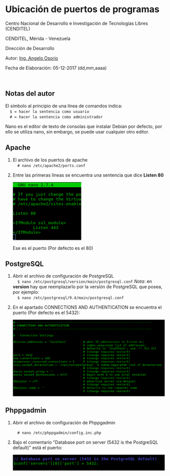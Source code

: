 <h1> Ubicación de puertos de programas </h1>
<p> Centro Nacional de Desarrollo e Investigación de Tecnologías Libres (CENDITEL)</p>
<p> CENDITEL, Mérida - Venezuela </p>
<p> Dirección de Desarrollo </p>
<p> Autor: <a href="https://twitter.com/Engel_PAIN">Ing. Angelo Osorio</a> </p>
<p> Fecha de Elaboración: 05-12-2017 (dd,mm,aaaa)</p><br>

<h2>Notas del autor</h2>
<p>El símbolo al principio de una línea de comandos indica: <br>
  <code>  $ = hacer la sentencia como usuario </code> <br>
  <code>  # = hacer la sentencia como administrador</code>
</p>
<p>Nano es el editor de texto de consolas que instalar Debian por defecto, por ello se utiliza nano,
sin embargo, se puede usar cualquier otro editor.</p>

<h2>Apache</h2>
<ol>
  <li>El archivo de los puertos de apache <br>
    <code>  # nano /etc/apache2/ports.conf</code>
  </li>
  <li>
    <p>Entre las primeras líneas se encuentra una sentencia que dice <b>Listen 80</b></p>
    <p><img src="../img/puertos1.png" alt="puerto Apache"></p>
    <p>Ese es el puerto (Por defecto es el 80)</p>
  </li>
</ol>


<h2>PostgreSQL</h2>
<ol>
  <li>Abrir el archivo de configuración de PostgreSQL <br>
    <code>  $ nano /etc/postgresql/version/main/postgresql.conf</code>
    <i>Nota</i>: en <b>version</b> hay que reemplazarlo por la versión de PostgreSQL que posea, por ejemplo: <br>
    <code>  $ nano /etc/postgresql/9.4/main/postgresql.conf</code>
  </li>
  <li>
    <p>En el apartado CONNECTIONS AND AUTHENTICATION se encuentra el puerto (Por defecto es el 5432):</p>
    <p><img src="../img/puertos2.png" alt="puerto PostgresSQL"></p>
  </li>
</ol>


<h2>Phppgadmin</h2>
<ol>
  <li>
    <p>Abrir el archivo de configuración de Phppgadmin</p>
    <p><code>  # nano /etc/phppgadmin/config.inc.php</code></p>
  </li>
  <li>
    <p>Bajo el comentario "Database port on server (5432 is the PostgreSQL default)" está el puerto:</p>
    <p><img src="../img/puertos3.png" alt="puerto Phppgadmin"></p>
  </li>
</ol>